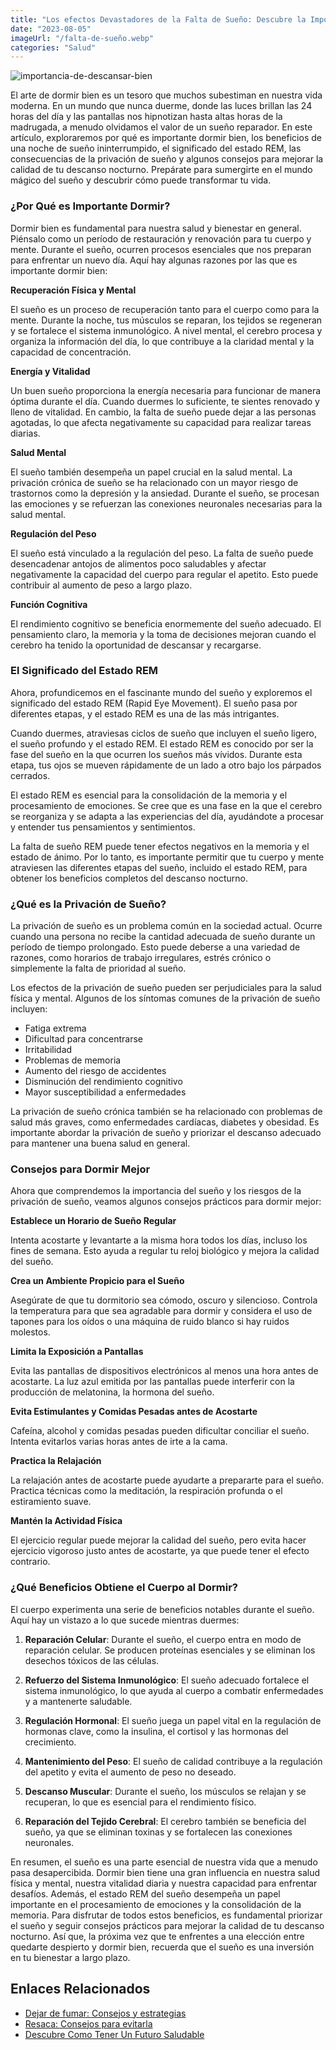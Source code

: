 ```yaml
---
title: "Los efectos Devastadores de la Falta de Sueño: Descubre la Importancia de Descansar Bien"
date: "2023-08-05"
imageUrl: "/falta-de-sueño.webp"
categories: "Salud"
---
```


![importancia-de-descansar-bien](/falta-de-sueño-page.webp)

El arte de dormir bien es un tesoro que muchos subestiman en nuestra vida moderna. En un mundo que nunca duerme, donde las luces brillan las 24 horas del día y las pantallas nos hipnotizan hasta altas horas de la madrugada, a menudo olvidamos el valor de un sueño reparador. En este artículo, exploraremos por qué es importante dormir bien, los beneficios de una noche de sueño ininterrumpido, el significado del estado REM, las consecuencias de la privación de sueño y algunos consejos para mejorar la calidad de tu descanso nocturno. Prepárate para sumergirte en el mundo mágico del sueño y descubrir cómo puede transformar tu vida.

### ¿Por Qué es Importante Dormir?

Dormir bien es fundamental para nuestra salud y bienestar en general. Piénsalo como un período de restauración y renovación para tu cuerpo y mente. Durante el sueño, ocurren procesos esenciales que nos preparan para enfrentar un nuevo día. Aquí hay algunas razones por las que es importante dormir bien:

**Recuperación Física y Mental**

El sueño es un proceso de recuperación tanto para el cuerpo como para la mente. Durante la noche, tus músculos se reparan, los tejidos se regeneran y se fortalece el sistema inmunológico. A nivel mental, el cerebro procesa y organiza la información del día, lo que contribuye a la claridad mental y la capacidad de concentración.

**Energía y Vitalidad**

Un buen sueño proporciona la energía necesaria para funcionar de manera óptima durante el día. Cuando duermes lo suficiente, te sientes renovado y lleno de vitalidad. En cambio, la falta de sueño puede dejar a las personas agotadas, lo que afecta negativamente su capacidad para realizar tareas diarias.

**Salud Mental**

El sueño también desempeña un papel crucial en la salud mental. La privación crónica de sueño se ha relacionado con un mayor riesgo de trastornos como la depresión y la ansiedad. Durante el sueño, se procesan las emociones y se refuerzan las conexiones neuronales necesarias para la salud mental.

**Regulación del Peso**

El sueño está vinculado a la regulación del peso. La falta de sueño puede desencadenar antojos de alimentos poco saludables y afectar negativamente la capacidad del cuerpo para regular el apetito. Esto puede contribuir al aumento de peso a largo plazo.

**Función Cognitiva**

El rendimiento cognitivo se beneficia enormemente del sueño adecuado. El pensamiento claro, la memoria y la toma de decisiones mejoran cuando el cerebro ha tenido la oportunidad de descansar y recargarse.


### El Significado del Estado REM

Ahora, profundicemos en el fascinante mundo del sueño y exploremos el significado del estado REM (Rapid Eye Movement). El sueño pasa por diferentes etapas, y el estado REM es una de las más intrigantes.

Cuando duermes, atraviesas ciclos de sueño que incluyen el sueño ligero, el sueño profundo y el estado REM. El estado REM es conocido por ser la fase del sueño en la que ocurren los sueños más vívidos. Durante esta etapa, tus ojos se mueven rápidamente de un lado a otro bajo los párpados cerrados.

El estado REM es esencial para la consolidación de la memoria y el procesamiento de emociones. Se cree que es una fase en la que el cerebro se reorganiza y se adapta a las experiencias del día, ayudándote a procesar y entender tus pensamientos y sentimientos.

La falta de sueño REM puede tener efectos negativos en la memoria y el estado de ánimo. Por lo tanto, es importante permitir que tu cuerpo y mente atraviesen las diferentes etapas del sueño, incluido el estado REM, para obtener los beneficios completos del descanso nocturno.

### ¿Qué es la Privación de Sueño?

La privación de sueño es un problema común en la sociedad actual. Ocurre cuando una persona no recibe la cantidad adecuada de sueño durante un período de tiempo prolongado. Esto puede deberse a una variedad de razones, como horarios de trabajo irregulares, estrés crónico o simplemente la falta de prioridad al sueño.

Los efectos de la privación de sueño pueden ser perjudiciales para la salud física y mental. Algunos de los síntomas comunes de la privación de sueño incluyen:

- Fatiga extrema
- Dificultad para concentrarse
- Irritabilidad
- Problemas de memoria
- Aumento del riesgo de accidentes
- Disminución del rendimiento cognitivo
- Mayor susceptibilidad a enfermedades

La privación de sueño crónica también se ha relacionado con problemas de salud más graves, como enfermedades cardíacas, diabetes y obesidad. Es importante abordar la privación de sueño y priorizar el descanso adecuado para mantener una buena salud en general.

### Consejos para Dormir Mejor

Ahora que comprendemos la importancia del sueño y los riesgos de la privación de sueño, veamos algunos consejos prácticos para dormir mejor:

**Establece un Horario de Sueño Regular**

Intenta acostarte y levantarte a la misma hora todos los días, incluso los fines de semana. Esto ayuda a regular tu reloj biológico y mejora la calidad del sueño.

**Crea un Ambiente Propicio para el Sueño**

Asegúrate de que tu dormitorio sea cómodo, oscuro y silencioso. Controla la temperatura para que sea agradable para dormir y considera el uso de tapones para los oídos o una máquina de ruido blanco si hay ruidos molestos.

**Limita la Exposición a Pantallas**

Evita las pantallas de dispositivos electrónicos al menos una hora antes de acostarte. La luz azul emitida por las pantallas puede interferir con la producción de melatonina, la hormona del sueño.

**Evita Estimulantes y Comidas Pesadas antes de Acostarte**

Cafeína, alcohol y comidas pesadas pueden dificultar conciliar el sueño. Intenta evitarlos varias horas antes de irte a la cama.

**Practica la Relajación**

La relajación antes de acostarte puede ayudarte a prepararte para el sueño. Practica técnicas como la meditación, la respiración profunda o el estiramiento suave.

**Mantén la Actividad Física**

El ejercicio regular puede mejorar la calidad del sueño, pero evita hacer ejercicio vigoroso justo antes de acostarte, ya que puede tener el efecto contrario.

### ¿Qué Beneficios Obtiene el Cuerpo al Dormir?

El cuerpo experimenta una serie de beneficios notables durante el sueño. Aquí hay un vistazo a lo que sucede mientras duermes:

1. **Reparación Celular**: Durante el sueño, el cuerpo entra en modo de reparación celular. Se producen proteínas esenciales y se eliminan los desechos tóxicos de las células.

2. **Refuerzo del Sistema Inmunológico**: El sueño adecuado fortalece el sistema inmunológico, lo que ayuda al cuerpo a combatir enfermedades y a mantenerte saludable.

3. **Regulación Hormonal**: El sueño juega un papel vital en la regulación de hormonas clave, como la insulina, el cortisol y las hormonas del crecimiento.

4. **Mantenimiento del Peso**: El sueño de calidad contribuye a la regulación del apetito y evita el aumento de peso no deseado.

5. **Descanso Muscular**: Durante el sueño, los músculos se relajan y se recuperan, lo que es esencial para el rendimiento físico.

6. **Reparación del Tejido Cerebral**: El cerebro también se beneficia del sueño, ya que se eliminan toxinas y se fortalecen las conexiones neuronales.


En resumen, el sueño es una parte esencial de nuestra vida que a menudo pasa desapercibida. Dormir bien tiene una gran influencia en nuestra salud física y mental, nuestra vitalidad diaria y nuestra capacidad para enfrentar desafíos. Además, el estado REM del sueño desempeña un papel importante en el procesamiento de emociones y la consolidación de la memoria. Para disfrutar de todos estos beneficios, es fundamental priorizar el sueño y seguir consejos prácticos para mejorar la calidad de tu descanso nocturno. Así que, la próxima vez que te enfrentes a una elección entre quedarte despierto y dormir bien, recuerda que el sueño es una inversión en tu bienestar a largo plazo.

## Enlaces Relacionados

- [Dejar de fumar: Consejos y estrategias](https://abelardo.blog/posts/dejar-de-fumar-consejos)
- [Resaca: Consejos para evitarla](https://abelardo.blog/posts/detener-la-resaca)
- [Descubre Como Tener Un Futuro Saludable](https://abelardo.blog/posts/futuro-saludable)
